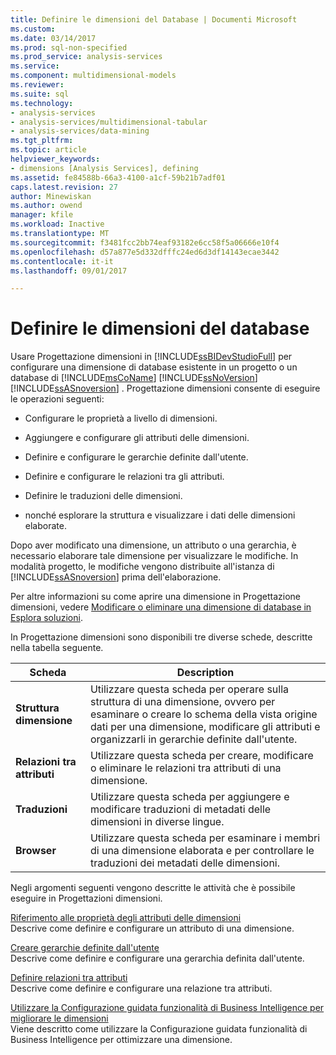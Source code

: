```yaml
---
title: Definire le dimensioni del Database | Documenti Microsoft
ms.custom: 
ms.date: 03/14/2017
ms.prod: sql-non-specified
ms.prod_service: analysis-services
ms.service: 
ms.component: multidimensional-models
ms.reviewer: 
ms.suite: sql
ms.technology:
- analysis-services
- analysis-services/multidimensional-tabular
- analysis-services/data-mining
ms.tgt_pltfrm: 
ms.topic: article
helpviewer_keywords:
- dimensions [Analysis Services], defining
ms.assetid: fe84588b-66a3-4100-a1cf-59b21b7adf01
caps.latest.revision: 27
author: Minewiskan
ms.author: owend
manager: kfile
ms.workload: Inactive
ms.translationtype: MT
ms.sourcegitcommit: f3481fcc2bb74eaf93182e6cc58f5a06666e10f4
ms.openlocfilehash: d57a877e5d332dfffc24ed6d3df14143ecae3442
ms.contentlocale: it-it
ms.lasthandoff: 09/01/2017

---
```

# <a name="define-database-dimensions"></a>Definire le dimensioni del database
  Usare Progettazione dimensioni in [!INCLUDE[ssBIDevStudioFull](../../includes/ssbidevstudiofull-md.md)] per configurare una dimensione di database esistente in un progetto o un database di [!INCLUDE[msCoName](../../includes/msconame-md.md)] [!INCLUDE[ssNoVersion](../../includes/ssnoversion-md.md)] [!INCLUDE[ssASnoversion](../../includes/ssasnoversion-md.md)] . Progettazione dimensioni consente di eseguire le operazioni seguenti:  
  
-   Configurare le proprietà a livello di dimensioni.  
  
-   Aggiungere e configurare gli attributi delle dimensioni.  
  
-   Definire e configurare le gerarchie definite dall'utente.  
  
-   Definire e configurare le relazioni tra gli attributi.  
  
-   Definire le traduzioni delle dimensioni.  
  
-   nonché esplorare la struttura e visualizzare i dati delle dimensioni elaborate.  
  
 Dopo aver modificato una dimensione, un attributo o una gerarchia, è necessario elaborare tale dimensione per visualizzare le modifiche. In modalità progetto, le modifiche vengono distribuite all'istanza di [!INCLUDE[ssASnoversion](../../includes/ssasnoversion-md.md)] prima dell'elaborazione.  
  
 Per altre informazioni su come aprire una dimensione in Progettazione dimensioni, vedere [Modificare o eliminare una dimensione di database in Esplora soluzioni](../../analysis-services/multidimensional-models/database-dimensions-modify-or-delete-a-database-dimension-in-solution-explorer.md).  
  
 In Progettazione dimensioni sono disponibili tre diverse schede, descritte nella tabella seguente.  
  
|Scheda|Description|  
|---------|-----------------|  
|**Struttura dimensione**|Utilizzare questa scheda per operare sulla struttura di una dimensione, ovvero per esaminare o creare lo schema della vista origine dati per una dimensione, modificare gli attributi e organizzarli in gerarchie definite dall'utente.|  
|**Relazioni tra attributi**|Utilizzare questa scheda per creare, modificare o eliminare le relazioni tra attributi di una dimensione.|  
|**Traduzioni**|Utilizzare questa scheda per aggiungere e modificare traduzioni di metadati delle dimensioni in diverse lingue.|  
|**Browser**|Utilizzare questa scheda per esaminare i membri di una dimensione elaborata e per controllare le traduzioni dei metadati delle dimensioni.|  
  
 Negli argomenti seguenti vengono descritte le attività che è possibile eseguire in Progettazioni dimensioni.  
  
 [Riferimento alle proprietà degli attributi delle dimensioni](../../analysis-services/multidimensional-models/dimension-attribute-properties-reference.md)  
 Descrive come definire e configurare un attributo di una dimensione.  
  
 [Creare gerarchie definite dall'utente](../../analysis-services/multidimensional-models/user-defined-hierarchies-create.md)  
 Descrive come definire e configurare una gerarchia definita dall'utente.  
  
 [Definire relazioni tra attributi](../../analysis-services/multidimensional-models/attribute-relationships-define.md)  
 Descrive come definire e configurare una relazione tra attributi.  
  
 [Utilizzare la Configurazione guidata funzionalità di Business Intelligence per migliorare le dimensioni](http://msdn.microsoft.com/library/12d995d1-75ca-4890-bf4b-a2656910b8d0)  
 Viene descritto come utilizzare la Configurazione guidata funzionalità di Business Intelligence per ottimizzare una dimensione.  
  
  

